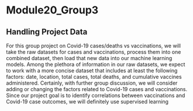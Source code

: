 # Module20_Group3
## Handling Project Data
For this group project on Covid-19 cases/deaths vs vaccinations, we will take the raw datasets for cases and vaccinations, process them into one combined dataset, then load that new data into our machine learning models. Among the plethora of information in our raw datasets, we expect to work with a more concise dataset that includes at least the following factors: date, location, total cases, total deaths, and cumulative vaccines administered. Certainly, with further group discussion, we will consider adding or changing the factors related to Covid-19 cases and vaccinations. Since our project goal is to identify correlations between vaccinations and Covid-19 case outcomes, we will definitely use supervised learning

<!-- New branch for James Moon -->

<!-- New branch for Jimmy Lim -->

<!-- New branch for Sam Ramos -->


